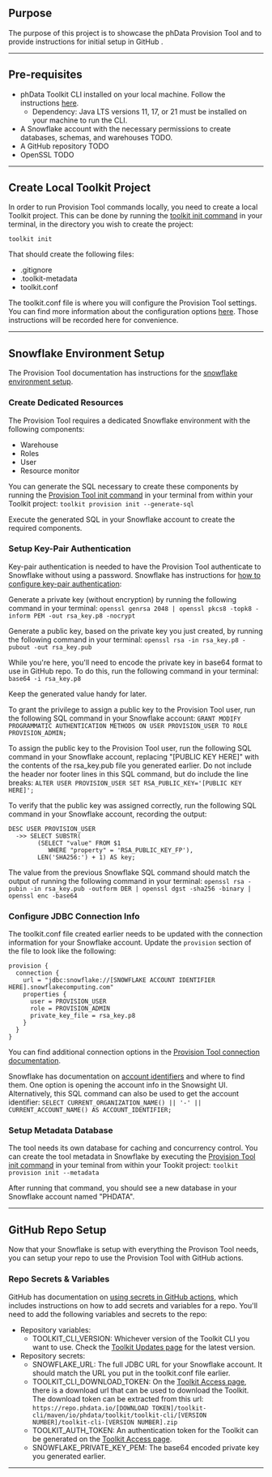 ## Purpose
The purpose of this project is to showcase the phData Provision Tool and to provide instructions for initial setup in GitHub    .

---

## Pre-requisites
- phData Toolkit CLI installed on your local machine. Follow the instructions [here](https://toolkit.phdata.io/docs/toolkit-cli#installation).
  - Dependency: Java LTS versions 11, 17, or 21 must be installed on your machine to run the CLI.
- A Snowflake account with the necessary permissions to create databases, schemas, and warehouses TODO.
- A GitHub repository TODO
- OpenSSL TODO

---

## Create Local Toolkit Project
In order to run Provision Tool commands locally, you need to create a local Toolkit project. This can be done by running the [toolkit init command](https://toolkit.phdata.io/docs/toolkit-cli#init-command) in your terminal, in the directory you wish to create the project:

`toolkit init`

That should create the following files:
- .gitignore
- .toolkit-metadata
- toolkit.conf

The toolkit.conf file is where you will configure the Provision Tool settings. You can find more information about the configuration options [here](https://toolkit.phdata.io/docs/provision#configuration). Those instructions will be recorded here for convenience.

---

## Snowflake Environment Setup
The Provision Tool documentation has instructions for the [snowflake environment setup](https://toolkit.phdata.io/docs/provision#snowflake-environment-setup).

### Create Dedicated Resources
The Provision Tool requires a dedicated Snowflake environment with the following components:
- Warehouse
- Roles
- User
- Resource monitor

You can generate the SQL necessary to create these components by running the [Provision Tool init command](https://toolkit.phdata.io/docs/provision#init-command) in your terminal from within your Toolkit project: `toolkit provision init --generate-sql`

Execute the generated SQL in your Snowflake account to create the required components.

### Setup Key-Pair Authentication
Key-pair authentication is needed to have the Provision Tool authenticate to Snowflake without using a password.  Snowflake has instructions for [how to configure key-pair authentication](https://docs.snowflake.com/en/user-guide/key-pair-auth#configuring-key-pair-authentication):

Generate a private key (without encryption) by running the following command in your terminal: 
`openssl genrsa 2048 | openssl pkcs8 -topk8 -inform PEM -out rsa_key.p8 -nocrypt`

Generate a public key, based on the private key you just created, by running the following command in your terminal: 
`openssl rsa -in rsa_key.p8 -pubout -out rsa_key.pub`

While you're here, you'll need to encode the private key in base64 format to use in GitHub repo. To do this, run the following command in your terminal: 
`base64 -i rsa_key.p8 `

Keep the generated value handy for later.

To grant the privilege to assign a public key to the Provision Tool user, run the following SQL command in your Snowflake account: 
`GRANT MODIFY PROGRAMMATIC AUTHENTICATION METHODS ON USER PROVISION_USER TO ROLE PROVISION_ADMIN;`

To assign the public key to the Provision Tool user, run the following SQL command in your Snowflake account, replacing "[PUBLIC KEY HERE]" with the contents of the rsa_key.pub file you generated earlier. Do not include the header nor footer lines in this SQL command, but do include the line breaks: 
`ALTER USER PROVISION_USER SET RSA_PUBLIC_KEY='[PUBLIC KEY HERE]';`

To verify that the public key was assigned correctly, run the following SQL command in your Snowflake account, recording the output:
```
DESC USER PROVISION_USER
  ->> SELECT SUBSTR(
        (SELECT "value" FROM $1
           WHERE "property" = 'RSA_PUBLIC_KEY_FP'),
        LEN('SHA256:') + 1) AS key;
```

The value from the previous Snowflake SQL command should match the output of running the following command in your terminal: 
`openssl rsa -pubin -in rsa_key.pub -outform DER | openssl dgst -sha256 -binary | openssl enc -base64`

### Configure JDBC Connection Info
The toolkit.conf file created earlier needs to be updated with the connection information for your Snowflake account. Update the `provision` section of the file to look like the following:
```
provision {
  connection {
    url = "jdbc:snowflake://[SNOWFLAKE ACCOUNT IDENTIFIER HERE].snowflakecomputing.com"
    properties {
      user = PROVISION_USER
      role = PROVISION_ADMIN
      private_key_file = rsa_key.p8
    }
  }
}
```

You can find additional connection options in the [Provision Tool connection documentation](https://toolkit.phdata.io/docs/provision#connection).

Snowflake has documentation on [account identifiers](https://docs.snowflake.com/en/user-guide/admin-account-identifier) and where to find them. One option is opening the account info in the Snowsight UI.  Alternatively, this SQL command can also be used to get the account identifier: 
`SELECT CURRENT_ORGANIZATION_NAME() || '-' || CURRENT_ACCOUNT_NAME() AS ACCOUNT_IDENTIFIER;`

### Setup Metadata Database
The tool needs its own database for caching and concurrency control. You can create the tool metadata in Snowflake by executing the [Provision Tool init command](https://toolkit.phdata.io/docs/provision#init-command) in your teminal from within your Tookit project: 
`toolkit provision init --metadata`

After running that command, you should see a new database in your Snowflake account named "PHDATA".

---

## GitHub Repo Setup
Now that your Snowflake is setup with everything the Provison Tool needs, you can setup your repo to use the Provision Tool with GitHub actions.

### Repo Secrets & Variables
GitHub has documentation on [using secrets in GitHub actions](https://docs.github.com/en/actions/how-tos/write-workflows/choose-what-workflows-do/use-secrets), which includes instructions on how to add secrets and variables for a repo. You'll need to add the following variables and secrets to the repo:
- Repository variables:
  - TOOLKIT_CLI_VERSION: Whichever version of the Toolkit CLI you want to use. Check the [Toolkit Updates page](https://toolkit.phdata.io/updates) for the latest version.
- Repository secrets:
  - SNOWFLAKE_URL: The full JDBC URL for your Snowflake account. It should match the URL you put in the toolkit.conf file earlier.
  - TOOLKIT_CLI_DOWNLOAD_TOKEN: On the [Toolkit Access page](https://toolkit.phdata.io/tool-access), there is a download url that can be used to download the Toolkit. The download token can be extracted from this url: `https://repo.phdata.io/[DOWNLOAD TOKEN]/toolkit-cli/maven/io/phdata/toolkit/toolkit-cli/[VERSION NUMBER]/toolkit-cli-[VERSION NUMBER].zip`
  - TOOLKIT_AUTH_TOKEN: An authentication token for the Toolkit can be generated on the [Toolkit Access page](https://toolkit.phdata.io/tool-access).
  - SNOWFLAKE_PRIVATE_KEY_PEM: The base64 encoded private key you generated earlier.

---